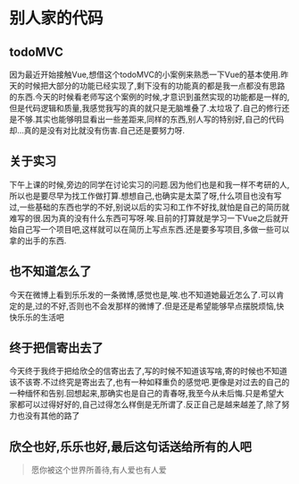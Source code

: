 # 别人家的代码

## todoMVC

因为最近开始接触Vue,想借这个todoMVC的小案例来熟悉一下Vue的基本使用.昨天的时候把大部分的功能已经实现了,剩下没有的功能真的都是我一点都没有思路的东西.今天的时候看老师写这个案例的时候,才意识到虽然实现的功能都是一样的,但是代码逻辑和质量,我感觉我写的真的就只是无脑堆叠了.太垃圾了.自己的修行还是不够.其实也能够明显看出一些差距来,同样的东西,别人写的特别好,自己的代码却...真的是没有对比就没有伤害.自己还是要努力呀.

## 关于实习

下午上课的时候,旁边的同学在讨论实习的问题.因为他们也是和我一样不考研的人,所以也是要尽早为找工作做打算.想想自己,也确实是太菜了呀,什么项目也没有写过,一些基础的东西也学的不好,别说以后的实习和工作不好找,就怕是自己的简历就难写的很.因为真的没有什么东西可写呀.唉.目前的打算就是学习一下Vue之后就开始自己写一个项目吧,这样就可以在简历上写点东西.还是要多写项目,多做一些可以拿的出手的东西.

## 也不知道怎么了

今天在微博上看到乐乐发的一条微博,感觉也是,唉.也不知道她最近怎么了.可以肯定的是,过的不好,否则也不会发那样的微博了.但是还是希望能够早点摆脱烦恼,快快乐乐的生活吧

## 终于把信寄出去了

今天终于我终于把给欣仝的信寄出去了,写的时候不知道该写啥,寄的时候也不知道该不该寄.不过终究是寄出去了,也有一种如释重负的感觉吧.更像是对过去的自己的一种缅怀和告别.回想起来,那确实也是自己的青春呀,我至今从未后悔.只是希望大家都可以过得好好的,自己过得怎么样倒是无所谓了.反正自己是越来越差了,除了努力也没有其他的路了

## 欣仝也好,乐乐也好,最后这句话送给所有的人吧

> 愿你被这个世界所善待,有人爱也有人爱
